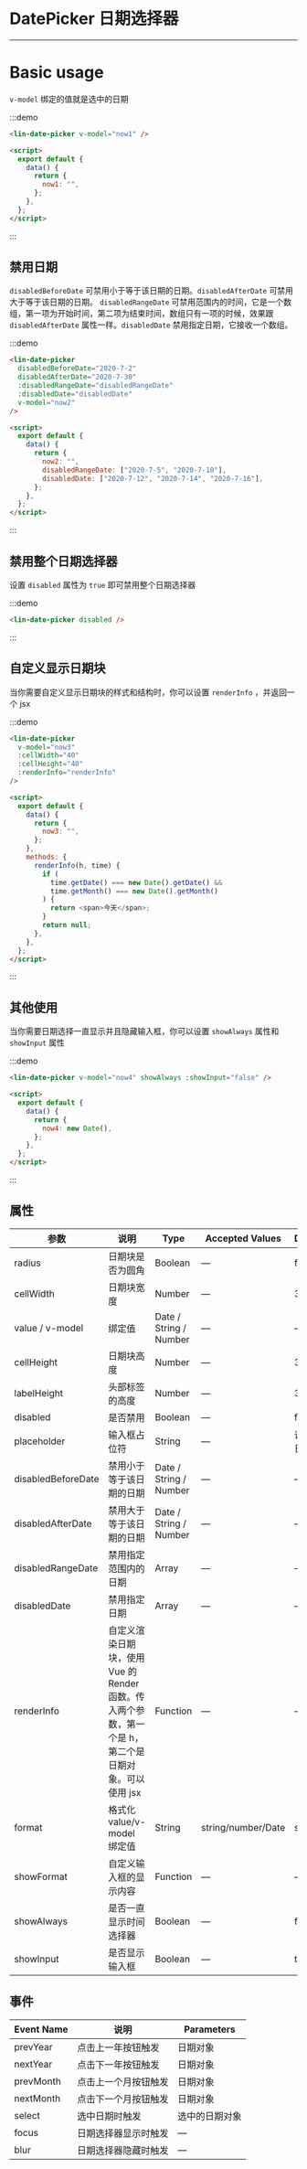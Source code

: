 <script>
export default {
  data() {
    return {
      now1: "",
      now2: '',
      now3: "",
      now4: new Date(),
      disabledRangeDate:["2020-7-5","2020-7-10"],
      disabledDate:["2020-7-12","2020-7-14","2020-7-16"]
    };
  },
  methods: {
    renderInfo(h, time) {
      if (
        time.getDate() === new Date().getDate() &&
        time.getMonth() === new Date().getMonth()
      ) {
        return <span>今天</span>;
      }
      return null;
    },
    showFormat(time) {
      return time;
    }
  }
};
</script>

# DatePicker 日期选择器

---

# Basic usage

`v-model` 绑定的值就是选中的日期

<div class='demo-block'>
<lin-date-picker  v-model="now1" />
</div>

:::demo

```html
<lin-date-picker v-model="now1" />

<script>
  export default {
    data() {
      return {
        now1: "",
      };
    },
  };
</script>
```

:::

## 禁用日期

`disabledBeforeDate` 可禁用小于等于该日期的日期。`disabledAfterDate` 可禁用大于等于该日期的日期。
`disabledRangeDate` 可禁用范围内的时间，它是一个数组，第一项为开始时间，第二项为结束时间，数组只有一项的时候，效果跟 `disabledAfterDate` 属性一样。`disabledDate` 禁用指定日期，它接收一个数组。

<div class='demo-block'>
    <lin-date-picker 
    disabledBeforeDate="2020-7-2"
    disabledAfterDate="2020-7-30"
    :disabledRangeDate='disabledRangeDate'
  :disabledDate='disabledDate'
     v-model="now2" />
</div>

:::demo

```html
<lin-date-picker
  disabledBeforeDate="2020-7-2"
  disabledAfterDate="2020-7-30"
  :disabledRangeDate="disabledRangeDate"
  :disabledDate="disabledDate"
  v-model="now2"
/>

<script>
  export default {
    data() {
      return {
        now2: "",
        disabledRangeDate: ["2020-7-5", "2020-7-10"],
        disabledDate: ["2020-7-12", "2020-7-14", "2020-7-16"],
      };
    },
  };
</script>
```

:::

## 禁用整个日期选择器

设置 `disabled` 属性为 `true` 即可禁用整个日期选择器

<div class='demo-block'>
<lin-date-picker disabled />
</div>

:::demo

```html
<lin-date-picker disabled />
```

:::

## 自定义显示日期块

当你需要自定义显示日期块的样式和结构时，你可以设置 `renderInfo` ，并返回一个 jsx

<div class='demo-block'>
<lin-date-picker 
v-model="now3" 
:cellWidth="40" 
:cellHeight="40" 
:renderInfo="renderInfo" />
</div>

:::demo

```html
<lin-date-picker
  v-model="now3"
  :cellWidth="40"
  :cellHeight="40"
  :renderInfo="renderInfo"
/>

<script>
  export default {
    data() {
      return {
        now3: "",
      };
    },
    methods: {
      renderInfo(h, time) {
        if (
          time.getDate() === new Date().getDate() &&
          time.getMonth() === new Date().getMonth()
        ) {
          return <span>今天</span>;
        }
        return null;
      },
    },
  };
</script>
```

:::

## 其他使用

当你需要日期选择一直显示并且隐藏输入框，你可以设置 `showAlways` 属性和 `showInput` 属性

<div class='demo-block'>
<lin-date-picker 
v-model="now4" 
showAlways 
:showInput="false" />
</div>

:::demo

```html
<lin-date-picker v-model="now4" showAlways :showInput="false" />

<script>
  export default {
    data() {
      return {
        now4: new Date(),
      };
    },
  };
</script>
```

:::

## 属性

| 参数               | 说明                                                                                                | Type                   | Accepted Values             | Default     |
| ------------------ | --------------------------------------------------------------------------------------------------- | ---------------------- | ------------------ | ---------- |
| radius             | 日期块是否为圆角                                                                                    | Boolean                | —                  | false      |
| cellWidth          | 日期块宽度                                                                                          | Number                 | —                  | 32         |
| value / v-model    | 绑定值                                                                                              | Date / String / Number | —                  | —          |
| cellHeight         | 日期块高度                                                                                          | Number                 | —                  | 32         |
| labelHeight        | 头部标签的高度                                                                                      | Number                 | —                  | 32         |
| disabled           | 是否禁用                                                                                            | Boolean                | —                  | false      |
| placeholder        | 输入框占位符                                                                                        | String                 | —                  | 请选择日期 |
| disabledBeforeDate | 禁用小于等于该日期的日期                                                                            | Date / String / Number | —                  | —          |
| disabledAfterDate  | 禁用大于等于该日期的日期                                                                            | Date / String / Number | —                  | —          |
| disabledRangeDate  | 禁用指定范围内的日期                                                                                | Array                  | —                  | —          |
| disabledDate       | 禁用指定日期                                                                                        | Array                  | —                  | —          |
| renderInfo         | 自定义渲染日期块，使用 Vue 的 Render 函数。传入两个参数，第一个是 h，第二个是日期对象。可以使用 jsx | Function               | —                  | —          |
| format             | 格式化 value/v-model 绑定值                                                                         | String                 | string/number/Date | string     |
| showFormat         | 自定义输入框的显示内容                                                                              | Function               | —                  | —          |
| showAlways         | 是否一直显示时间选择器                                                                              | Boolean                | —                  | false      |
| showInput          | 是否显示输入框                                                                                      | Boolean                | —                  | true       |

## 事件

| Event Name  | 说明                 | Parameters       |
| --------- | -------------------- | -------------- |
| prevYear  | 点击上一年按钮触发   | 日期对象       |
| nextYear  | 点击下一年按钮触发   | 日期对象       |
| prevMonth | 点击上一个月按钮触发 | 日期对象       |
| nextMonth | 点击下一个月按钮触发 | 日期对象       |
| select    | 选中日期时触发       | 选中的日期对象 |
| focus     | 日期选择器显示时触发 | —              |
| blur      | 日期选择器隐藏时触发 | —              |
